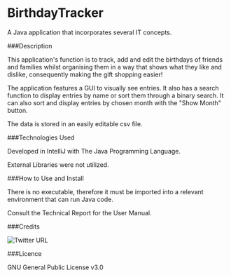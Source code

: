 # BirthdayTracker
A Java application that incorporates several IT concepts.

###Description

This application's function is to track, add and edit the birthdays of friends and families whilst organising them in a way that shows what they like and dislike, 
consequently making the gift shopping easier!

The application features a GUI to visually see entries. It also has a search function to display entries by name or sort them
through a binary search. It can also sort and display entries by chosen month with the "Show Month" button.

The data is stored in an easily editable csv file.

###Technologies Used

Developed in IntelliJ with The Java Programming Language.

External Libraries were not utilized.

###How to Use and Install

There is no executable, therefore it must be imported into a relevant environment that
can run Java code.

Consult the Technical Report for the User Manual.

###Credits

<img alt="Twitter URL" src="https://img.shields.io/twitter/url?label=Oktay%20Turdu&logo=LinkedIn&style=social&url=https%3A%2F%2Fwww.linkedin.com%2Fin%2Foktay-turdu%2F">

###Licence

GNU General Public License v3.0